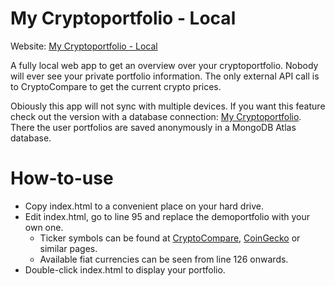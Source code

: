 # My Cryptoportfolio - Local
Website: [My Cryptoportfolio - Local](https://rene78.github.io/My-Cryptoportfolio-Local/)

A fully local web app to get an overview over your cryptoportfolio. Nobody will ever see your private portfolio information. The only external API call is to CryptoCompare to get the current crypto prices.

Obiously this app will not sync with multiple devices. If you want this feature check out the version with a database connection: [My Cryptoportfolio](https://github.com/rene78/My-Cryptoportfolio). There the user portfolios are saved anonymously in a MongoDB Atlas database.

# How-to-use

* Copy index.html to a convenient place on your hard drive.
* Edit index.html, go to line 95 and replace the demoportfolio with your own one.
  * Ticker symbols can be found at [CryptoCompare](https://www.cryptocompare.com/), [CoinGecko](https://www.coingecko.com/) or similar pages.
  * Available fiat currencies can be seen from line 126 onwards.
* Double-click index.html to display your portfolio.